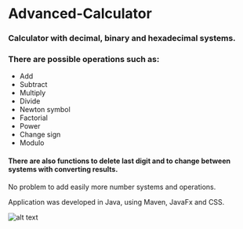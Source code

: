 # Advanced-Calculator
### Calculator with decimal, binary and hexadecimal systems. 
### There are possible operations such as:
- Add
- Subtract
- Multiply
- Divide
- Newton symbol
- Factorial
- Power
- Change sign
- Modulo

#### There are also functions to delete last digit and to change between systems with converting results.
No problem to add easily more number systems and operations.

Application was developed in Java, using Maven, JavaFx and CSS.

![alt text](https://ibb.co/2WtJR2y/Calculator.png)
